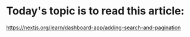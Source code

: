 # Today's topic is to read this article:

https://nextjs.org/learn/dashboard-app/adding-search-and-pagination